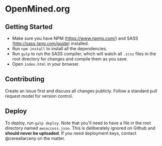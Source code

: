 # OpenMined.org

## Getting Started
- Make sure you have NPM (https://www.npmjs.com/) and SASS (http://sass-lang.com/guide) installed.
- Run `npm install` to install all the dependencies.
- Run `gulp` to run the SASS compiler, which will watch all `.scss` files in the root directory for changes and compile them as you save.
- Open `index.html` in your browser.

## Contributing
Create an issue first and discuss all changes publicly.  Follow a standard pull request model for version control.

## Deploy
To deploy, run `gulp deploy`.  Note that you'll need to have a file in the root directory named `awsaccess.json`.  This is deliberately ignored on Github and **should never be uploaded**.  If you need deployment keys, contact @cereallarceny on the matter.
